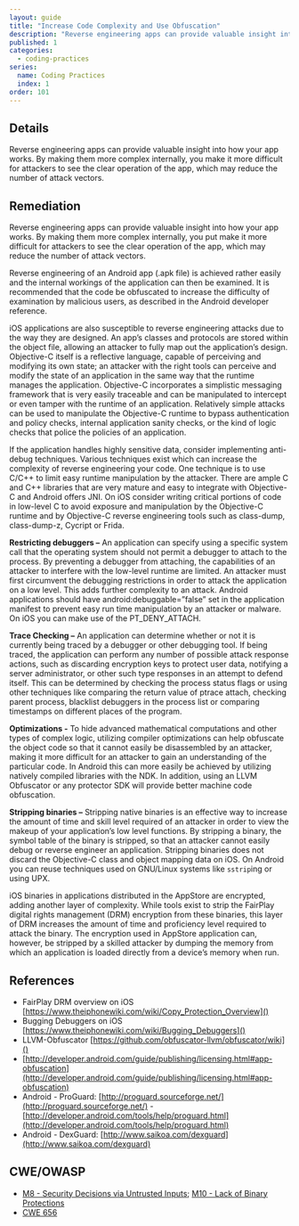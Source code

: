 ```yaml
---
layout: guide
title: "Increase Code Complexity and Use Obfuscation"
description: "Reverse engineering apps can provide valuable insight into how your app works. By making them more complex internally, an attacker is at a disadvantage to seeing the clear operation of the app, which may reduce the number of attack vectors."
published: 1
categories:
  - coding-practices
series:
  name: Coding Practices
  index: 1
order: 101
--- 
```


## Details 

Reverse engineering apps can provide valuable insight into how your app works. By making them more complex internally, you make it more difficult for attackers to see the clear operation of the app, which may reduce the number of attack vectors.

## Remediation

Reverse engineering apps can provide valuable insight into how your app works. By making them more complex internally, you put make it more difficult for attackers to see the clear operation of the app, which may reduce the number of attack vectors.

Reverse engineering of an Android app (.apk file) is achieved rather easily and the internal workings of the application can then be examined. It is recommended that the code be obfuscated to increase the difficulty of examination by malicious users, as described in the Android developer reference.

iOS applications are also susceptible to reverse engineering attacks due to the way they are designed. An app’s classes and protocols are stored within the object file, allowing an attacker to fully map out the application’s design. Objective-C itself is a reflective language, capable of perceiving and modifying its own state; an attacker with the right tools can perceive and modify the state of an application in the same way that the runtime manages the application. Objective-C incorporates a simplistic messaging framework that is very easily traceable and can be manipulated to intercept or even tamper with the runtime of an application. Relatively simple attacks can be used to manipulate the Objective-C runtime to bypass authentication and policy checks, internal application sanity checks, or the kind of logic checks that police the policies of an application.

If the application handles highly sensitive data, consider implementing anti-debug techniques. Various techniques exist which can increase the complexity of reverse engineering your code. One technique is to use C/C++ to limit easy runtime manipulation by the attacker. There are ample C and C++ libraries that are very mature and easy to integrate with Objective-C and Android offers JNI. On iOS consider writing critical portions of code in low-level C to avoid exposure and manipulation by the Objective-C runtime and by Objective-C reverse engineering tools such as class-dump, class-dump-z, Cycript or Frida.

**Restricting debuggers –** An application can specify using a specific system call that the operating system should not permit a debugger to attach to the process. By preventing a debugger from attaching, the capabilities of an attacker to interfere with the low-level runtime are limited. An attacker must first circumvent the debugging restrictions in order to attack the application on a low level. This adds further complexity to an attack. Android applications should have android:debuggable=”false” set in the application manifest to prevent easy run time manipulation by an attacker or malware. On iOS you can make use of the PT_DENY_ATTACH.

**Trace Checking –** An application can determine whether or not it is currently being traced by a debugger or other debugging tool. If being traced, the application can perform any number of possible attack response actions, such as discarding encryption keys to protect user data, notifying a server administrator, or other such type responses in an attempt to defend itself. This can be determined by checking the process status flags or using other techniques like comparing the return value of ptrace attach, checking parent process, blacklist debuggers in the process list or comparing timestamps on different places of the program.

**Optimizations -** To hide advanced mathematical computations and other types of complex logic, utilizing compiler optimizations can help obfuscate the object code so that it cannot easily be disassembled by an attacker, making it more difficult for an attacker to gain an understanding of the particular code. In Android this can more easily be achieved by utilizing natively compiled libraries with the NDK. In addition, using an LLVM Obfuscator or any protector SDK will provide better machine code obfuscation.

**Stripping binaries –** Stripping native binaries is an effective way to increase the amount of time and skill level required of an attacker in order to view the makeup of your application’s low level functions. By stripping a binary, the symbol table of the binary is stripped, so that an attacker cannot easily debug or reverse engineer an application. Stripping binaries does not discard the Objective-C class and object mapping data on iOS. On Android you can reuse techniques used on GNU/Linux systems like `sstrip`ing or using UPX.

iOS binaries in applications distributed in the AppStore are encrypted, adding another layer of complexity. While tools exist to strip the FairPlay digital rights management (DRM) encryption from these binaries, this layer of DRM increases the amount of time and proficiency level required to attack the binary. The encryption used in AppStore application can, however, be stripped by a skilled attacker by dumping the memory from which an application is loaded directly from a device’s memory when run.

## References

 * FairPlay DRM overview on iOS [https://www.theiphonewiki.com/wiki/Copy_Protection_Overview]()
 * Bugging Debuggers on iOS [https://www.theiphonewiki.com/wiki/Bugging_Debuggers]()
 * LLVM-Obfuscator [https://github.com/obfuscator-llvm/obfuscator/wiki]()
 * [http://developer.android.com/guide/publishing/licensing.html#app-obfuscation](http://developer.android.com/guide/publishing/licensing.html#app-obfuscation)
 * Android - ProGuard: [http://proguard.sourceforge.net/](http://proguard.sourceforge.net/) - 
	[http://developer.android.com/tools/help/proguard.html](http://developer.android.com/tools/help/proguard.html) 
 * Android - DexGuard: [http://www.saikoa.com/dexguard](http://www.saikoa.com/dexguard)

## CWE/OWASP 

 * [M8 - Security Decisions via Untrusted Inputs](https://www.owasp.org/index.php/Mobile_Top_10_2014-M8); [M10 - Lack of Binary Protections](https://www.owasp.org/index.php/Mobile_Top_10_2014-M10)
 * [CWE 656](http://cwe.mitre.org/data/definitions/656.html)

